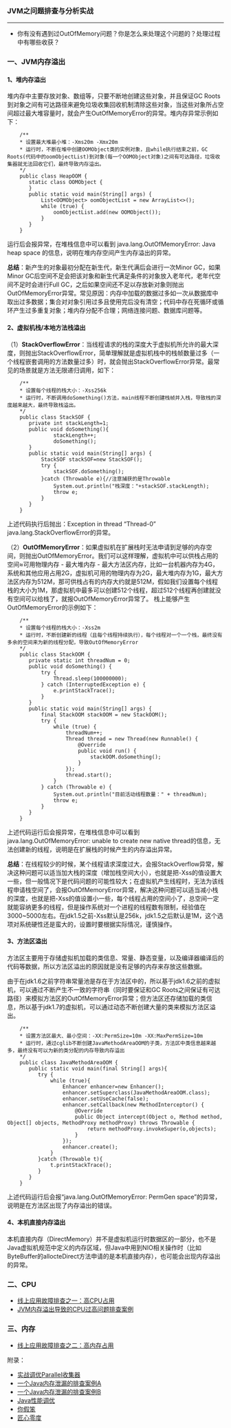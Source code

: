 ### JVM之问题排查与分析实战 ###
***

- 你有没有遇到过OutOfMemory问题？你是怎么来处理这个问题的？处理过程中有哪些收获？

### 一、JVM内存溢出 ###

#### 1、堆内存溢出 ####

堆内存中主要存放对象、数组等，只要不断地创建这些对象，并且保证GC Roots到对象之间有可达路径来避免垃圾收集回收机制清除这些对象，当这些对象所占空间超过最大堆容量时，就会产生OutOfMemoryError的异常。堆内存异常示例如下：

		/**
		* 设置最大堆最小堆：-Xms20m -Xmx20m
		* 运行时，不断在堆中创建OOMObject类的实例对象，且while执行结束之前，GC Roots(代码中的oomObjectList)到对象(每一个OOMObject对象)之间有可达路径，垃圾收集器就无法回收它们，最终导致内存溢出。
		*/
		public class HeapOOM {
		   static class OOMObject {
		   }
		   public static void main(String[] args) {
		       List<OOMObject> oomObjectList = new ArrayList<>();
		       while (true) {
		           oomObjectList.add(new OOMObject());
		       }
		   }
		}




运行后会报异常，在堆栈信息中可以看到 java.lang.OutOfMemoryError: Java heap space 的信息，说明在堆内存空间产生内存溢出的异常。

**总结**：新产生的对象最初分配在新生代，新生代满后会进行一次Minor GC，如果Minor GC后空间不足会把该对象和新生代满足条件的对象放入老年代，老年代空间不足时会进行Full GC，之后如果空间还不足以存放新对象则抛出OutOfMemoryError异常。常见原因：内存中加载的数据过多如一次从数据库中取出过多数据；集合对对象引用过多且使用完后没有清空；代码中存在死循环或循环产生过多重复对象；堆内存分配不合理；网络连接问题、数据库问题等。


#### 2、虚拟机栈/本地方法栈溢出 ####

（1）**StackOverflowError**：当线程请求的栈的深度大于虚拟机所允许的最大深度，则抛出StackOverflowError，简单理解就是虚拟机栈中的栈帧数量过多（一个线程嵌套调用的方法数量过多）时，就会抛出StackOverflowError异常。最常见的场景就是方法无限递归调用，如下：

		/**
		* 设置每个线程的栈大小：-Xss256k
		* 运行时，不断调用doSomething()方法，main线程不断创建栈帧并入栈，导致栈的深度越来越大，最终导致栈溢出。
		*/
		public class StackSOF {
		   private int stackLength=1;
		   public void doSomething(){
		           stackLength++;
		           doSomething();
		   }
		   public static void main(String[] args) {
		       StackSOF stackSOF=new StackSOF();
		       try {
		           stackSOF.doSomething();
		       }catch (Throwable e){//注意捕获的是Throwable
		           System.out.println("栈深度："+stackSOF.stackLength);
		           throw e;
		       }
		   }
		}


上述代码执行后抛出：Exception in thread “Thread-0” java.lang.StackOverflowError的异常。


（2）**OutOfMemoryError**：如果虚拟机在扩展栈时无法申请到足够的内存空间，则抛出OutOfMemoryError。我们可以这样理解，虚拟机中可以供栈占用的空间≈可用物理内存 - 最大堆内存 - 最大方法区内存，比如一台机器内存为4G，系统和其他应用占用2G，虚拟机可用的物理内存为2G，最大堆内存为1G，最大方法区内存为512M，那可供栈占有的内存大约就是512M，假如我们设置每个线程栈的大小为1M，那虚拟机中最多可以创建512个线程，超过512个线程再创建就没有空间可以给栈了，就报OutOfMemoryError异常了。 栈上能够产生OutOfMemoryError的示例如下：

		/**
		* 设置每个线程的栈大小：-Xss2m
		* 运行时，不断创建新的线程（且每个线程持续执行），每个线程对一个一个栈，最终没有多余的空间来为新的线程分配，导致OutOfMemoryError
		*/
		public class StackOOM {
		   private static int threadNum = 0;
		   public void doSomething() {
		       try {
		           Thread.sleep(100000000);
		       } catch (InterruptedException e) {
		           e.printStackTrace();
		       }
		   }
		   public static void main(String[] args) {
		       final StackOOM stackOOM = new StackOOM();
		       try {
		           while (true) {
		               threadNum++;
		               Thread thread = new Thread(new Runnable() {
		                   @Override
		                   public void run() {
		                       stackOOM.doSomething();
		                   }
		               });
		               thread.start();
		           }
		       } catch (Throwable e) {
		           System.out.println("目前活动线程数量：" + threadNum);
		           throw e;
		       }
		   }
		}


上述代码运行后会报异常，在堆栈信息中可以看到 java.lang.OutOfMemoryError: unable to create new native thread的信息，无法创建新的线程，说明是在扩展栈的时候产生的内存溢出异常。

**总结**：在线程较少的时候，某个线程请求深度过大，会报StackOverflow异常，解决这种问题可以适当加大栈的深度（增加栈空间大小），也就是把-Xss的值设置大一些，但一般情况下是代码问题的可能性较大；在虚拟机产生线程时，无法为该线程申请栈空间了，会报OutOfMemoryError异常，解决这种问题可以适当减小栈的深度，也就是把-Xss的值设置小一些，每个线程占用的空间小了，总空间一定就能容纳更多的线程，但是操作系统对一个进程的线程数有限制，经验值在3000~5000左右。在jdk1.5之前-Xss默认是256k，jdk1.5之后默认是1M，这个选项对系统硬性还是蛮大的，设置时要根据实际情况，谨慎操作。


#### 3、方法区溢出 ####

方法区主要用于存储虚拟机加载的类信息、常量、静态变量，以及编译器编译后的代码等数据，所以方法区溢出的原因就是没有足够的内存来存放这些数据。

由于在jdk1.6之前字符串常量池是存在于方法区中的，所以基于jdk1.6之前的虚拟机，可以通过不断产生不一致的字符串（同时要保证和GC Roots之间保证有可达路径）来模拟方法区的OutOfMemoryError异常；但方法区还存储加载的类信息，所以基于jdk1.7的虚拟机，可以通过动态不断创建大量的类来模拟方法区溢出。

		/**
		* 设置方法区最大、最小空间：-XX:PermSize=10m -XX:MaxPermSize=10m
		* 运行时，通过cglib不断创建JavaMethodAreaOOM的子类，方法区中类信息越来越多，最终没有可以为新的类分配的内存导致内存溢出
		*/
		public class JavaMethodAreaOOM {
		   public static void main(final String[] args){
		      try {
		          while (true){
		              Enhancer enhancer=new Enhancer();
		              enhancer.setSuperclass(JavaMethodAreaOOM.class);
		              enhancer.setUseCache(false);
		              enhancer.setCallback(new MethodInterceptor() {
		                  @Override
		                  public Object intercept(Object o, Method method, Object[] objects, MethodProxy methodProxy) throws Throwable {
		                      return methodProxy.invokeSuper(o,objects);
		                  }
		              });
		              enhancer.create();
		          }
		      }catch (Throwable t){
		          t.printStackTrace();
		      }
		   }
		}


上述代码运行后会报“java.lang.OutOfMemoryError: PermGen space”的异常，说明是在方法区出现了内存溢出的错误。


#### 4、本机直接内存溢出 ####

本机直接内存（DirectMemory）并不是虚拟机运行时数据区的一部分，也不是Java虚拟机规范中定义的内存区域，但Java中用到NIO相关操作时（比如ByteBuffer的allocteDirect方法申请的是本机直接内存），也可能会出现内存溢出的异常。



### 二、CPU ###



- [线上应用故障排查之一：高CPU占用](http://www.blogjava.net/hankchen/archive/2012/05/09/377735.html)
-  [JVM内存溢出导致的CPU过高问题排查案例](https://blog.csdn.net/nielinqi520/article/details/78455614)



### 三、内存 ###




- [线上应用故障排查之二：高内存占用](http://www.blogjava.net/hankchen/archive/2012/05/09/377736.html)










附录：

- [实战调优Parallel收集器](http://www.wangtianyi.top/blog/2018/07/27/jvmdiao-you-ru-men-(er-):shi-zhan-diao-you-parallelshou-ji-qi/)
- [一个Java内存泄漏的排查案例A](https://juejin.im/entry/5b2c9a376fb9a00e5326e05e?utm_medium=be&utm_source=weixinqun)
- [一个Java内存泄漏的排查案例B](https://blog.csdn.net/aasgis6u/article/details/54928744)
- [Java性能调优](https://juejin.im/post/5a0ab41251882578da0d631c)
-  [你假笨](https://mp.weixin.qq.com/mp/homepage?__biz=MzIzNjI1ODc2OA==&hid=3&sn=bca0355516d60449a140b8ad12f3d89f#wechat_redirect)
-  [匠心零度](http://mp.weixin.qq.com/mp/homepage?__biz=MzU2NjIzNDk5NQ==&hid=1&sn=41380a4a375614ac10eda44613795dd0&scene=1&devicetype=android-24&version=26060739&lang=zh_CN&nettype=WIFI&ascene=7&session_us=gh_934b01732546&wx_header=1)